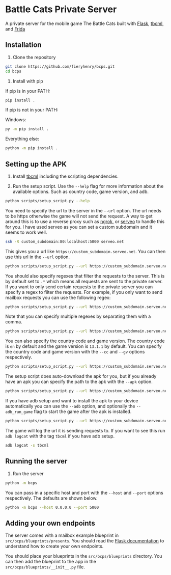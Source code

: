 # Battle Cats Private Server

A private server for the mobile game The Battle Cats built with
[Flask](https://flask.palletsprojects.com),
[tbcml](https://github.com/fieryhenry/tbcml), and
[Frida](https://frida.re)

## Installation

1. Clone the repository

```bash
git clone https://github.com/fieryhenry/bcps.git
cd bcps
```

1. Install with pip

If pip is in your PATH:

```bash
pip install .
```

If pip is not in your PATH:

Windows:

```bash
py -m pip install .
```

Everything else:

```bash
python -m pip install .
```

## Setting up the APK

1. Install [tbcml](https://github.com/fieryhenry/tbcml#from-source-recommended)
   including the scripting dependencies.

1. Run the setup script. Use the `--help` flag for more information about the
   available options. Such as country code, game version, and adb.

```bash
python scripts/setup_script.py --help
```

You need to specify the url to the server in the `--url` option. The url needs
to be https otherwise the game will not send the request. A way to get around
this is to use a reverse proxy such as [ngrok](https://ngrok.com/), or
[serveo](https://serveo.net/) to handle this for you. I have used serveo as you
can set a custom subdomain and it seems to work well.

```bash
ssh -R custom_subdomain:80:localhost:5000 serveo.net
```

This gives you a url like `https://custom_subdomain.serveo.net`. You can then
use this url in the `--url` option.

```bash
python scripts/setup_script.py --url https://custom_subdomain.serveo.net
```

You should also specify regexes that filter the requests to the server. This is
by default set to `.*` which means all requests are sent to the private server.
If you want to only send certain requests to the private server you can specify
a regex to filter the requests. For example, if you only want to send mailbox
requests you can use the following regex:

```bash
python scripts/setup_script.py --url https://custom_subdomain.serveo.net --regex "presents"
```

Note that you can specify multiple regexes by separating them with a comma.

```bash
python scripts/setup_script.py --url https://custom_subdomain.serveo.net --regex "presents","events"
```

You can also specify the country code and game version. The country code is
`en` by default and the game version is `13.1.1` by default. You can specify the
country code and game version with the `--cc` and `--gv` options respectively.

```bash
python scripts/setup_script.py --url https://custom_subdomain.serveo.net --cc "en" --gv "13.1.1"
```

The setup script does auto-download the apk for you, but if you already have an
apk you can specify the path to the apk with the `--apk` option.

```bash
python scripts/setup_script.py --url https://custom_subdomain.serveo.net --apk "path/to/apk"
```

If you have adb setup and want to install the apk to your device automatically
you can use the `--adb` option, and optionally the `--adb_run_game` flag to
start the game after the apk is installed.

```bash
python scripts/setup_script.py --url https://custom_subdomain.serveo.net --adb --adb_run_game
```

The game will log the url it is sending requests to. If you want to see this run
`adb logcat` with the tag `tbcml` if you have adb setup.

```bash
adb logcat -s tbcml
```

## Running the server

1. Run the server

```bash
python -m bcps
```

You can pass in a specific host and port with the `--host` and `--port` options
respectively. The defaults are shown below.

```bash
python -m bcps --host 0.0.0.0 --port 5000
```

## Adding your own endpoints

The server comes with a mailbox example blueprint in
`src/bcps/blueprints/presents`. You should read the [Flask
documentation](https://flask.palletsprojects.com) to understand how to create
your own endpoints.

You should place your blueprints in the `src/bcps/blueprints` directory. You can
then add the blueprint to the app in the `src/bcps/blueprints/__init__.py` file.

